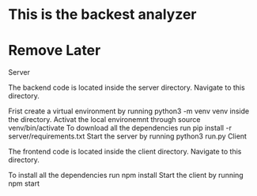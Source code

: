# This is the backest analyzer

# Remove Later
Server

The backend code is located inside the server directory. Navigate to this directory.

Frist create a virtual environment by running python3 -m venv venv inside the directory.
Activat the local environemnt through source venv/bin/activate
To download all the dependencies run pip install -r server/requirements.txt
Start the server by running python3 run.py
Client

The frontend code is located inside the client directory. Navigate to this directory.

To install all the dependencies run npm install
Start the client by running npm start